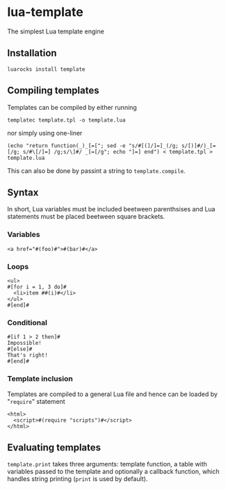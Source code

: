 lua-template
============

The simplest Lua template engine

Installation
------------

`luarocks install template`

Compiling templates
-------------------
Templates can be compiled by either running

`templatec template.tpl -o template.lua`

nor simply using one-liner

`(echo "return function(_)_[=["; sed -e "s/#[(]/]=]_(/g; s/[)]#/)_[=[/g; s/#\[/]=] /g;s/\]#/ _[=[/g"; echo "]=] end") < template.tpl > template.lua`

This can also be done by passint a string to  `template.compile`.

Syntax
------
In short, Lua variables must be included beetween parenthsises and Lua statements must be placed beetween square brackets.

### Variables
`<a href="#(foo)#">#(bar)#</a>`

### Loops
```
<ul>
#[for i = 1, 3 do]#
  <li>item ##(i)#</li>
</ul>
#[end]# 
```

### Conditional
```
#[if 1 > 2 then]#
Impossible!
#[else]#
That's right!
#[end]#
```

### Template inclusion
Templates are compiled to a general Lua file and hence can be loaded by "`require`" statement
```
<html>
  <script>#(require "scripts")#</script>
</html>
```

Evaluating templates
--------------------
`template.print` takes three arguments: template function, a table with variables passed to the template and optionally a callback function, which handles string printing (`print` is used by default). 